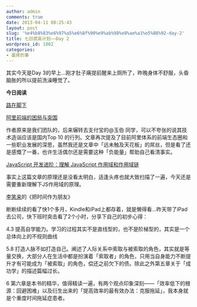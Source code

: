 ```yaml
---
author: admin
comments: true
date: 2013-04-11 00:25:43
layout: post
slug: '%e4%b8%83%e6%97%a5%e6%8f%90%e9%ab%98%e8%ae%a1%e5%88%92-day-2'
title: 七日提高计划——Day 2
wordpress_id: 1002
categories:
- 蛋疼的事
---
```


其实今天是Day 3的早上...刚才肚子痛提前醒来上厕所了，昨晚身体不舒服，头昏脑胀的所以提前洗澡睡觉了。

**今日阅读**

[路在脚下](https://github.com/lifesinger/lifesinger.github.com/issues/142)

[阿里前端的困局与突围](https://github.com/lifesinger/lifesinger.github.com/issues/141)

作者原来是我们团队的，后来辗转去支付宝的@玉伯 同学，可以不夸张的说其技术造诣应该是国内Top 10 的行列。文章再次提及了目前阿里体系的前端生态圈和一些职业发展的深思，虽然我还是文章中「远未触及天花板」的屌丝，但是看了还是感慨了一番，也许生活偶尔还是需要这种「负能量」帮助自己看清事实。

[JavaScript 开发进阶：理解 JavaScript 作用域和作用域链](http://www.cnblogs.com/lhb25/archive/2011/09/06/javascript-scope-chain.html)

事实上这篇文章的原理还是没看太明白，适逢头疼也就大致扫描了一遍，今天还是需要重新理解下JS作用域的原理。

[李笑来](http://lixiaolai.com/)的《把时间作为朋友》

断断续续的看了快1个多月，Kindle和iPad上都存着，就是懒得看...昨天带了iPad去公司，快下班时突击看了2个小时，分享下自己的初步心得：

4.3 提高自学能力。学习的过程其实不是直线型的，也不是阶梯型的，其实是一个总体向上的不规则曲线

5.8 打造人脉不如打造自己。阐述了人际关系中索取与被索取的角色，其实就是等量交换，大部分人在生活中都是扮演着「索取者」的角色，只用当自身能力不断提升才有可能成为「被索取」的角色，偿还之前欠下的债。除此之外第五章关于「成功学」的描述篇幅过长。

6 第六章是本书的精华，值得精读一遍，有两个观点印象深刻——「效率低下的根源：回避困难」以及衍生出来的「提高效率的最有效办法：克服拖延」，我本身就是个重度时间拖延症患者。


